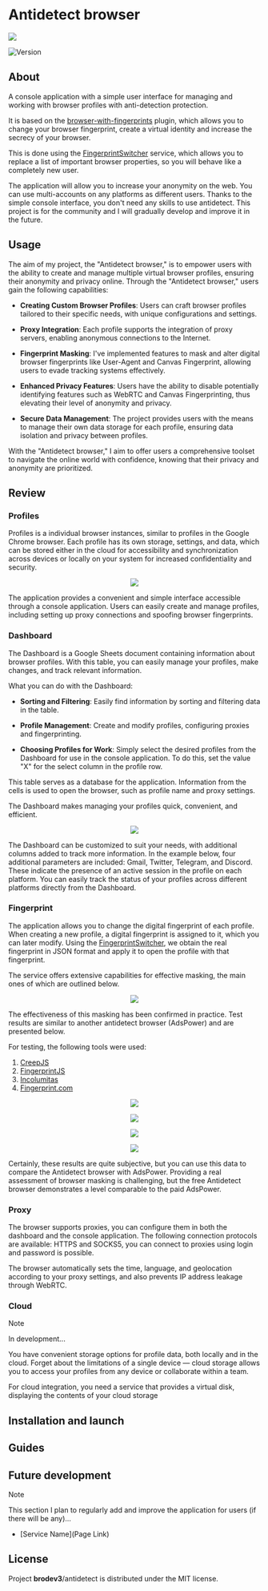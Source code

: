 # Antidetect browser
<p>
      <img src="https://i.ibb.co/3sHQCSp/av.jpg" >
</p>

<p >
   <img src="https://img.shields.io/badge/build-v_1.1-brightgreen?label=Version" alt="Version">
</p>





## About

A console application with a simple user interface for managing and working with browser profiles with anti-detection protection. 

It is based on the [browser-with-fingerprints](https://github.com/CheshireCaat/browser-with-fingerprints) plugin, which allows you to change your browser fingerprint, create a virtual identity and increase the secrecy of your browser. 

This is done using the [FingerprintSwitcher](https://fingerprints.bablosoft.com/) service, which allows you to replace a list of important browser properties, so you will behave like a completely new user.

The application will allow you to increase your anonymity on the web. You can use multi-accounts on any platforms as different users. Thanks to the simple console interface, you don't need any skills to use antidetect. This project is for the community and I will gradually develop and improve it in the future. 

## Usage

The aim of my project, the "Antidetect browser," is to empower users with the ability to create and manage multiple virtual browser profiles, ensuring their anonymity and privacy online. Through the "Antidetect browser," users gain the following capabilities:

- **Creating Custom Browser Profiles**: Users can craft browser profiles tailored to their specific needs, with unique configurations and settings.
- **Proxy Integration**: Each profile supports the integration of proxy servers, enabling anonymous connections to the Internet.

- **Fingerprint Masking**: I've implemented features to mask and alter digital browser fingerprints like User-Agent and Canvas Fingerprint, allowing users to evade tracking systems effectively.

- **Enhanced Privacy Features**: Users have the ability to disable potentially identifying features such as WebRTC and Canvas Fingerprinting, thus elevating their level of anonymity and privacy.

- **Secure Data Management**: The project provides users with the means to manage their own data storage for each profile, ensuring data isolation and privacy between profiles.

With the "Antidetect browser," I aim to offer users a comprehensive toolset to navigate the online world with confidence, knowing that their privacy and anonymity are prioritized.

## Review

### Profiles
Profiles is a individual browser instances, similar to profiles in the Google Chrome browser. Each profile has its own storage, settings, and data, which can be stored either in the cloud for accessibility and synchronization across devices or locally on your system for increased confidentiality and security.
<p align="center">
      <img src="https://i.ibb.co/SNbBrNz/1.gif" >
</p>
The application provides a convenient and simple interface accessible through a console application. Users can easily create and manage profiles, including setting up proxy connections and spoofing browser fingerprints.

### Dashboard

The Dashboard is a Google Sheets document containing information about browser profiles. With this table, you can easily manage your profiles, make changes, and track relevant information.

What you can do with the Dashboard:

- **Sorting and Filtering**: Easily find information by sorting and filtering data in the table.

- **Profile Management**: Create and modify profiles, configuring proxies and fingerprinting.

- **Choosing Profiles for Work**: Simply select the desired profiles from the Dashboard for use in the console application. To do this, set the value "X" for the select column in the profile row.

This table serves as a database for the application. Information from the cells is used to open the browser, such as profile name and proxy settings.

The Dashboard makes managing your profiles quick, convenient, and efficient.

<p align="center">
      <img src="https://i.ibb.co/wYQ9jD5/image-2024-02-21-05-23-39.png" >
</p>

The Dashboard can be customized to suit your needs, with additional columns added to track more information. In the example below, four additional parameters are included: Gmail, Twitter, Telegram, and Discord. These indicate the presence of an active session in the profile on each platform. You can easily track the status of your profiles across different platforms directly from the Dashboard.


### Fingerprint

The application allows you to change the digital fingerprint of each profile. When creating a new profile, a digital fingerprint is assigned to it, which you can later modify. Using the [FingerprintSwitcher](https://fingerprints.bablosoft.com/#home), we obtain the real fingerprint in JSON format and apply it to open the profile with that fingerprint.

The service offers extensive capabilities for effective masking, the main ones of which are outlined below.
<p align="center">
      <img src="https://i.ibb.co/d67mf4W/2.png" >
</p>
The effectiveness of this masking has been confirmed in practice. Test results are similar to another antidetect browser (AdsPower) and are presented below.



For testing, the following tools were used:
1. [CreepJS](https://abrahamjuliot.github.io/creepjs/)
2. [FingerprintJS](https://fingerprintjs.github.io/fingerprintjs/)
3. [Incolumitas](https://bot.incolumitas.com/)
4. [Fingerprint.com](https://fingerprint.com/products/bot-detection/)

<p align="center">
      <img src="https://i.ibb.co/r785yxp/creepsjs.png" >
</p>
<p align="center">
      <img src="https://i.ibb.co/VYH6BP3/fingerprintjs.png" >
</p>
<p align="center">
      <img src="https://i.ibb.co/zS4C6b4/Behavioral.png" >
</p>
<p align="center">
      <img src="https://i.ibb.co/J5Xdzds/fingerprint-com.png" >
</p>

Certainly, these results are quite subjective, but you can use this data to compare the Antidetect browser with AdsPower. Providing a real assessment of browser masking is challenging, but the free Antidetect browser demonstrates a level comparable to the paid AdsPower.

### Proxy

The browser supports proxies, you can configure them in both the dashboard and the console application. The following connection protocols are available: HTTPS and SOCKS5, you can connect to proxies using login and password is possible. 

The browser automatically sets the time, language, and geolocation according to your proxy settings, and also prevents IP address leakage through WebRTC.
### Cloud
> [!NOTE]
> In development...
>
> 
You have convenient storage options for profile data, both locally and in the cloud. Forget about the limitations of a single device — cloud storage allows you to access your profiles from any device or collaborate within a team. 

For cloud integration, you need a service that provides a virtual disk, displaying the contents of your cloud storage

## Installation and launch

## Guides

## Future development

> [!NOTE]
> This section I plan to regularly add and improve the application for users (if there will be any)...
> 


- [Service Name](Page Link)

## License

Project **brodev3**/antidetect is distributed under the MIT license.

